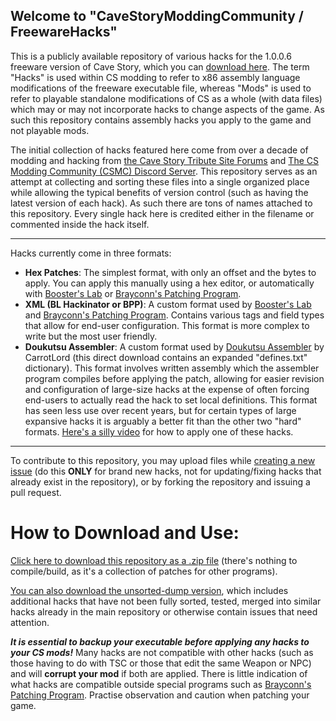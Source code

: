 ## Welcome to "CaveStoryModdingCommunity / FreewareHacks"

This is a publicly available repository of various hacks for the 1.0.0.6 freeware version of Cave Story, which you can [download here](https://www.cavestory.org/download/cave-story.php). The term "Hacks" is used within CS modding to refer to x86 assembly language modifications of the freeware executable file, whereas "Mods" is used to refer to playable standalone modifications of CS as a whole (with data files) which may or may not incorporate hacks to change aspects of the game. As such this repository contains assembly hacks you apply to the game and not playable mods.

The initial collection of hacks featured here come from over a decade of modding and hacking from [the Cave Story Tribute Site Forums](https://forum.cavestory.org/forums/modding-discussion.29/) and [The CS Modding Community (CSMC) Discord Server](https://discord.gg/xRsWpz6). This repository serves as an attempt at collecting and sorting these files into a single organized place while allowing the typical benefits of version control (such as having the latest version of each hack). As such there are tons of names attached to this repository. Every single hack here is credited either in the filename or commented inside the hack itself.
<hr>
Hacks currently come in three formats:

- **Hex Patches**: The simplest format, with only an offset and the bytes to apply. You can apply this manually using a hex editor, or automatically with [Booster's Lab](https://github.com/taedixon/boosters-lab) or [Brayconn's Patching Program](https://github.com/Brayconn/BPP).
- **XML (BL Hackinator or BPP)**: A custom format used by [Booster's Lab](https://github.com/taedixon/boosters-lab) and [Brayconn's Patching Program](https://github.com/Brayconn/BPP). Contains various tags and field types that allow for end-user configuration. This format is more complex to write but the most user friendly.
- **Doukutsu Assembler**: A custom format used by [Doukutsu Assembler](https://cdn.discordapp.com/attachments/312733438153326593/331278805781970945/Doukutsu_Assembler_1.31_EDI_defines.zip) by CarrotLord (this direct download contains an expanded "defines.txt" dictionary). This format involves written assembly which the assembler program compiles before applying the patch, allowing for easier revision and configuration of large-size hacks at the expense of often forcing end-users to actually read the hack to set local definitions. This format has seen less use over recent years, but for certain types of large expansive hacks it is arguably a better fit than the other two "hard" formats. [Here's a silly video](https://youtu.be/lPa3EF8Lvj4) for how to apply one of these hacks.
<hr>

To contribute to this repository, you may upload files while [creating a new issue](https://github.com/CaveStoryModdingCommunity/FreewareHacks/issues) (do this **ONLY** for brand new hacks, not for updating/fixing hacks that  already exist in the repository), or by forking the repository and issuing a pull request.

# How to Download and Use:
[Click here to download this repository as a .zip file](https://github.com/CaveStoryModdingCommunity/FreewareHacks/archive/refs/heads/main.zip) (there's nothing to compile/build, as it's a collection of patches for other programs).

[You can also download the unsorted-dump version](https://github.com/CaveStoryModdingCommunity/FreewareHacks/archive/refs/heads/unsorted-dump.zip), which includes additional hacks that have not been fully sorted, tested, merged into similar hacks already in the main repository or otherwise contain issues that need attention.

***It is essential to backup your executable before applying any hacks to your CS mods!*** Many hacks are not compatible with other hacks (such as those having to do with TSC or those that edit the same Weapon or NPC) and will **corrupt your mod** if both are applied. There is little indication of what hacks are compatible outside special programs such as [Brayconn's Patching Program](https://github.com/Brayconn/BPP). Practise observation and caution when patching your game.
